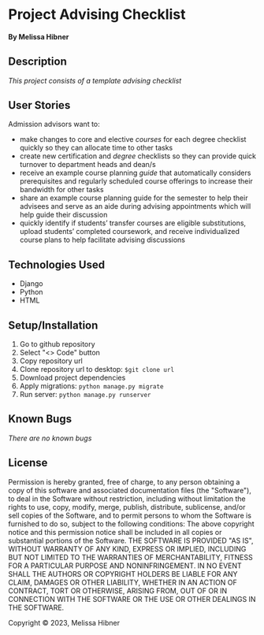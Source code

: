 # Project Advising Checklist

#### By Melissa Hibner

## Description
_This project consists of a template advising checklist_

## User Stories
Admission advisors want to:
- make changes to core and elective *courses* for each degree checklist quickly so they can allocate time to other tasks
- create new certification and *degree* checklists so they can provide quick turnover to department heads and dean/s
- receive an example course planning *guide* that automatically considers prerequisites and regularly scheduled course offerings to increase their bandwidth for other tasks 
- share an example course planning guide for the semester to help their advisees and serve as an aide during advising appointments which will help guide their discussion
- quickly identify if students’ transfer courses are eligible substitutions, upload students’ completed coursework, and receive individualized course plans to help facilitate advising discussions


## Technologies Used
- Django
- Python
- HTML

## Setup/Installation 
1. Go to github repository 
2. Select "<> Code" button
3. Copy repository url
4. Clone repository url to desktop: `$git clone url`
5. Download project dependencies
6. Apply migrations: `python manage.py migrate`
7. Run server: `python manage.py runserver`

## Known Bugs
_There are no known bugs_

## License
Permission is hereby granted, free of charge, to any person obtaining a copy of this software and associated documentation files (the "Software"), to deal in the Software without restriction, including without limitation the rights to use, copy, modify, merge, publish, distribute, sublicense, and/or sell copies of the Software, and to permit persons to whom the Software is furnished to do so, subject to the following conditions: The above copyright notice and this permission notice shall be included in all copies or substantial portions of the Software. THE SOFTWARE IS PROVIDED "AS IS", WITHOUT WARRANTY OF ANY KIND, EXPRESS OR IMPLIED, INCLUDING BUT NOT LIMITED TO THE WARRANTIES OF MERCHANTABILITY, FITNESS FOR A PARTICULAR PURPOSE AND NONINFRINGEMENT. IN NO EVENT SHALL THE AUTHORS OR COPYRIGHT HOLDERS BE LIABLE FOR ANY CLAIM, DAMAGES OR OTHER LIABILITY, WHETHER IN AN ACTION OF CONTRACT, TORT OR OTHERWISE, ARISING FROM, OUT OF OR IN CONNECTION WITH THE SOFTWARE OR THE USE OR OTHER DEALINGS IN THE SOFTWARE.

Copyright &copy; 2023, Melissa Hibner